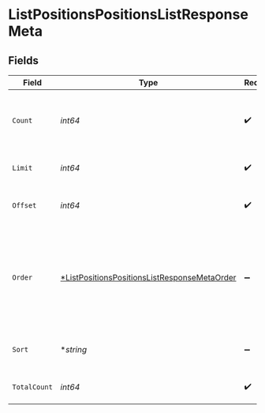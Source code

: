 # ListPositionsPositionsListResponseMeta


## Fields

| Field                                                                                                                  | Type                                                                                                                   | Required                                                                                                               | Description                                                                                                            |
| ---------------------------------------------------------------------------------------------------------------------- | ---------------------------------------------------------------------------------------------------------------------- | ---------------------------------------------------------------------------------------------------------------------- | ---------------------------------------------------------------------------------------------------------------------- |
| `Count`                                                                                                                | *int64*                                                                                                                | :heavy_check_mark:                                                                                                     | Count of the resources returned in the response.                                                                       |
| `Limit`                                                                                                                | *int64*                                                                                                                | :heavy_check_mark:                                                                                                     | Total limit of the response.                                                                                           |
| `Offset`                                                                                                               | *int64*                                                                                                                | :heavy_check_mark:                                                                                                     | Amount of resource to offset in the response.                                                                          |
| `Order`                                                                                                                | [*ListPositionsPositionsListResponseMetaOrder](../../models/operations/listpositionspositionslistresponsemetaorder.md) | :heavy_minus_sign:                                                                                                     | The ordering of the response.<br/>* ASC - Ascending order<br/>* DESC - Descending order                                |
| `Sort`                                                                                                                 | **string*                                                                                                              | :heavy_minus_sign:                                                                                                     | The field that the list is sorted by.                                                                                  |
| `TotalCount`                                                                                                           | *int64*                                                                                                                | :heavy_check_mark:                                                                                                     | Total count of all the resources.                                                                                      |